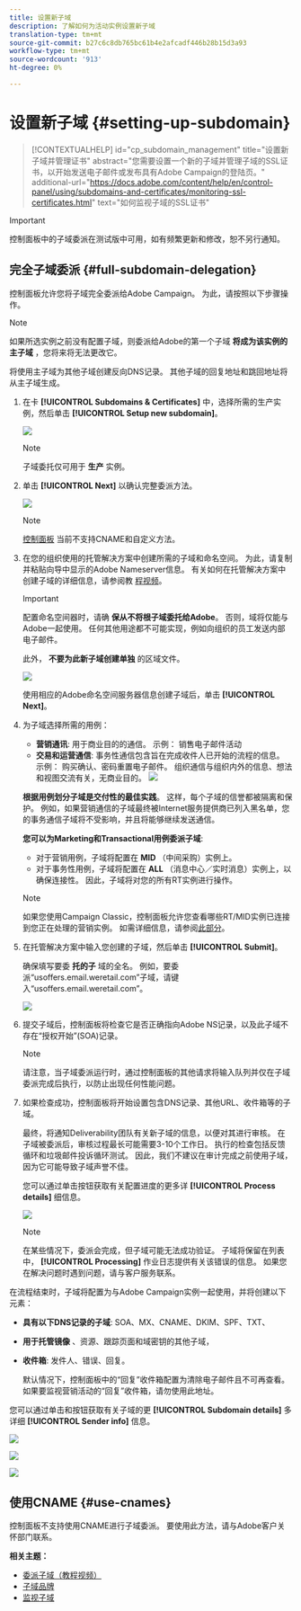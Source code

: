 ```yaml
---
title: 设置新子域
description: 了解如何为活动实例设置新子域
translation-type: tm+mt
source-git-commit: b27c6c8db765bc61b4e2afcadf446b28b15d3a93
workflow-type: tm+mt
source-wordcount: '913'
ht-degree: 0%

---
```



# 设置新子域 {#setting-up-subdomain}

>[!CONTEXTUALHELP]
>id="cp_subdomain_management"
>title="设置新子域并管理证书"
>abstract="您需要设置一个新的子域并管理子域的SSL证书，以开始发送电子邮件或发布具有Adobe Campaign的登陆页。"
>additional-url="https://docs.adobe.com/content/help/en/control-panel/using/subdomains-and-certificates/monitoring-ssl-certificates.html" text="如何监视子域的SSL证书"

>[!IMPORTANT]
>
>控制面板中的子域委派在测试版中可用，如有频繁更新和修改，恕不另行通知。

## 完全子域委派 {#full-subdomain-delegation}

控制面板允许您将子域完全委派给Adobe Campaign。 为此，请按照以下步骤操作。

>[!NOTE]
>
>如果所选实例之前没有配置子域，则委派给Adobe的第一个子域 **将成为该实例的主子域** ，您将来将无法更改它。
>
>将使用主子域为其他子域创建反向DNS记录。 其他子域的回复地址和跳回地址将从主子域生成。

1. 在卡 **[!UICONTROL Subdomains & Certificates]** 中，选择所需的生产实例，然后单击 **[!UICONTROL Setup new subdomain]**。

   ![](assets/subdomain1.png)

   >[!NOTE]
   >
   >子域委托仅可用于 **生产** 实例。

1. 单击 **[!UICONTROL Next]** 以确认完整委派方法。

   ![](assets/subdomain3.png)

   >[!NOTE]
   >
   >[控制面板](#use-cnames) 当前不支持CNAME和自定义方法。

1. 在您的组织使用的托管解决方案中创建所需的子域和命名空间。 为此，请复制并粘贴向导中显示的Adobe Nameserver信息。 有关如何在托管解决方案中创建子域的详细信息，请参阅教 [程视频](https://video.tv.adobe.com/v/30175?captions=chi_hans)。

   >[!IMPORTANT]
   >
   >配置命名空间器时，请确 **保从不将根子域委托给Adobe**。 否则，域将仅能与Adobe一起使用。 任何其他用途都不可能实现，例如向组织的员工发送内部电子邮件。
   >
   >此外， **不要为此新子域创建单独** 的区域文件。

   ![](assets/subdomain4.png)

   使用相应的Adobe命名空间服务器信息创建子域后，单击 **[!UICONTROL Next]**。

1. 为子域选择所需的用例：

   * **营销通讯**: 用于商业目的的通信。 示例： 销售电子邮件活动
   * **交易和运营通信**: 事务性通信包含旨在完成收件人已开始的流程的信息。 示例： 购买确认、密码重置电子邮件。 组织通信与组织内外的信息、想法和视图交流有关，无商业目的。
   ![](assets/subdomain5.png)

   **根据用例划分子域是交付性的最佳实践**。 这样，每个子域的信誉都被隔离和保护。 例如，如果营销通信的子域最终被Internet服务提供商已列入黑名单，您的事务通信子域将不受影响，并且将能够继续发送通信。

   **您可以为Marketing和Transactional用例委派子域**:

   * 对于营销用例，子域将配置在 **MID** （中间采购）实例上。
   * 对于事务性用例，子域将配置在 **ALL** （消息中心／实时消息）实例上，以确保连接性。 因此，子域将对您的所有RT实例进行操作。
   >[!NOTE]
   >
   >如果您使用Campaign Classic，控制面板允许您查看哪些RT/MID实例已连接到您正在处理的营销实例。 如需详细信息，请参阅[此部分](../../instances-settings/using/instance-details.md)。

1. 在托管解决方案中输入您创建的子域，然后单击 **[!UICONTROL Submit]**。

   确保填写要委 **托的子** 域的全名。 例如，要委派“usoffers.email.weretail.com”子域，请键入“usoffers.email.weretail.com”。

   ![](assets/subdomain6.png)

1. 提交子域后，控制面板将检查它是否正确指向Adobe NS记录，以及此子域不存在“授权开始”(SOA)记录。

   >[!NOTE]
   >
   >请注意，当子域委派运行时，通过控制面板的其他请求将输入队列并仅在子域委派完成后执行，以防止出现任何性能问题。

1. 如果检查成功，控制面板将开始设置包含DNS记录、其他URL、收件箱等的子域。

   最终，将通知Deliverability团队有关新子域的信息，以便对其进行审核。 在子域被委派后，审核过程最长可能需要3-10个工作日。 执行的检查包括反馈循环和垃圾邮件投诉循环测试。 因此，我们不建议在审计完成之前使用子域，因为它可能导致子域声誉不佳。

   您可以通过单击按钮获取有关配置进度的更多详 **[!UICONTROL Process details]** 细信息。

   ![](assets/subdomain7.png)

   >[!NOTE]
   >
   >在某些情况下，委派会完成，但子域可能无法成功验证。 子域将保留在列表中， **[!UICONTROL Processing]** 作业日志提供有关该错误的信息。 如果您在解决问题时遇到问题，请与客户服务联系。

在流程结束时，子域将配置为与Adobe Campaign实例一起使用，并将创建以下元素：

* **具有以下DNS记录的子域**: SOA、MX、CNAME、DKIM、SPF、TXT、
* **用于托管镜像** 、资源、跟踪页面和域密钥的其他子域，
* **收件箱**: 发件人、错误、回复。

   默认情况下，控制面板中的“回复”收件箱配置为清除电子邮件且不可再查看。 如果要监视营销活动的“回复”收件箱，请勿使用此地址。

您可以通过单击和按钮获取有关子域的更 **[!UICONTROL Subdomain details]** 多详细 **[!UICONTROL Sender info]** 信息。

![](assets/detail_buttons.png)

![](assets/subdomain_details.png)

![](assets/sender_info.png)

## 使用CNAME {#use-cnames}

控制面板不支持使用CNAME进行子域委派。 要使用此方法，请与Adobe客户关怀部门联系。

**相关主题：**

* [委派子域（教程视频）](https://docs.adobe.com/content/help/en/campaign-learn/campaign-standard-tutorials/administrating/control-panel/subdomain-delegation.html)
* [子域品牌](../../subdomains-certificates/using/subdomains-branding.md)
* [监视子域](../../subdomains-certificates/using/monitoring-subdomains.md)